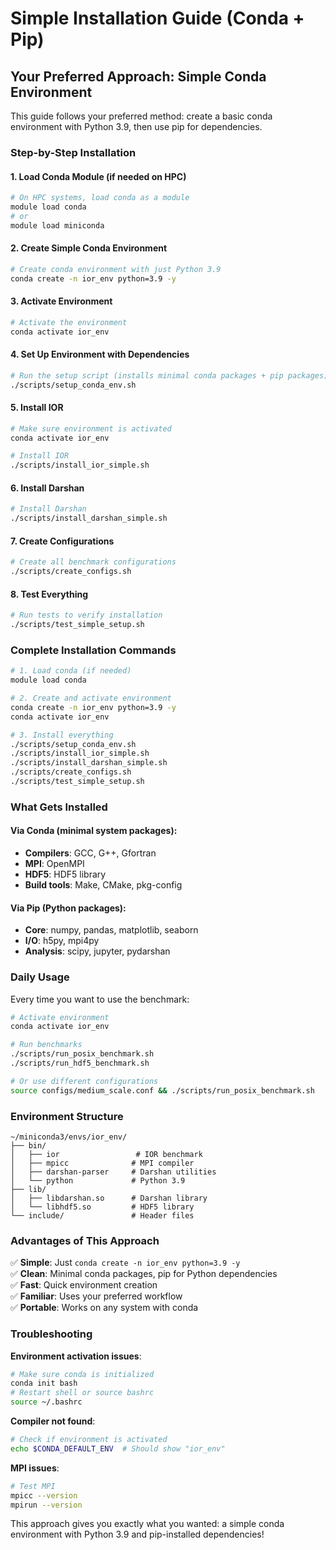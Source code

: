 # Simple Installation Guide (Conda + Pip)

## Your Preferred Approach: Simple Conda Environment

This guide follows your preferred method: create a basic conda environment with Python 3.9, then use pip for dependencies.

### Step-by-Step Installation

#### 1. Load Conda Module (if needed on HPC)
```bash
# On HPC systems, load conda as a module
module load conda
# or
module load miniconda
```

#### 2. Create Simple Conda Environment
```bash
# Create conda environment with just Python 3.9
conda create -n ior_env python=3.9 -y
```

#### 3. Activate Environment
```bash
# Activate the environment
conda activate ior_env
```

#### 4. Set Up Environment with Dependencies
```bash
# Run the setup script (installs minimal conda packages + pip packages)
./scripts/setup_conda_env.sh
```

#### 5. Install IOR
```bash
# Make sure environment is activated
conda activate ior_env

# Install IOR
./scripts/install_ior_simple.sh
```

#### 6. Install Darshan
```bash
# Install Darshan
./scripts/install_darshan_simple.sh
```

#### 7. Create Configurations
```bash
# Create all benchmark configurations
./scripts/create_configs.sh
```

#### 8. Test Everything
```bash
# Run tests to verify installation
./scripts/test_simple_setup.sh
```

### Complete Installation Commands

```bash
# 1. Load conda (if needed)
module load conda

# 2. Create and activate environment
conda create -n ior_env python=3.9 -y
conda activate ior_env

# 3. Install everything
./scripts/setup_conda_env.sh
./scripts/install_ior_simple.sh
./scripts/install_darshan_simple.sh
./scripts/create_configs.sh
./scripts/test_simple_setup.sh
```

### What Gets Installed

#### Via Conda (minimal system packages):
- **Compilers**: GCC, G++, Gfortran
- **MPI**: OpenMPI
- **HDF5**: HDF5 library
- **Build tools**: Make, CMake, pkg-config

#### Via Pip (Python packages):
- **Core**: numpy, pandas, matplotlib, seaborn
- **I/O**: h5py, mpi4py
- **Analysis**: scipy, jupyter, pydarshan

### Daily Usage

Every time you want to use the benchmark:

```bash
# Activate environment
conda activate ior_env

# Run benchmarks
./scripts/run_posix_benchmark.sh
./scripts/run_hdf5_benchmark.sh

# Or use different configurations
source configs/medium_scale.conf && ./scripts/run_posix_benchmark.sh
```

### Environment Structure

```
~/miniconda3/envs/ior_env/
├── bin/
│   ├── ior                 # IOR benchmark
│   ├── mpicc              # MPI compiler
│   ├── darshan-parser     # Darshan utilities
│   └── python             # Python 3.9
├── lib/
│   ├── libdarshan.so      # Darshan library
│   └── libhdf5.so         # HDF5 library
└── include/               # Header files
```

### Advantages of This Approach

✅ **Simple**: Just `conda create -n ior_env python=3.9 -y`  
✅ **Clean**: Minimal conda packages, pip for Python dependencies  
✅ **Fast**: Quick environment creation  
✅ **Familiar**: Uses your preferred workflow  
✅ **Portable**: Works on any system with conda  

### Troubleshooting

**Environment activation issues**:
```bash
# Make sure conda is initialized
conda init bash
# Restart shell or source bashrc
source ~/.bashrc
```

**Compiler not found**:
```bash
# Check if environment is activated
echo $CONDA_DEFAULT_ENV  # Should show "ior_env"
```

**MPI issues**:
```bash
# Test MPI
mpicc --version
mpirun --version
```

This approach gives you exactly what you wanted: a simple conda environment with Python 3.9 and pip-installed dependencies!

